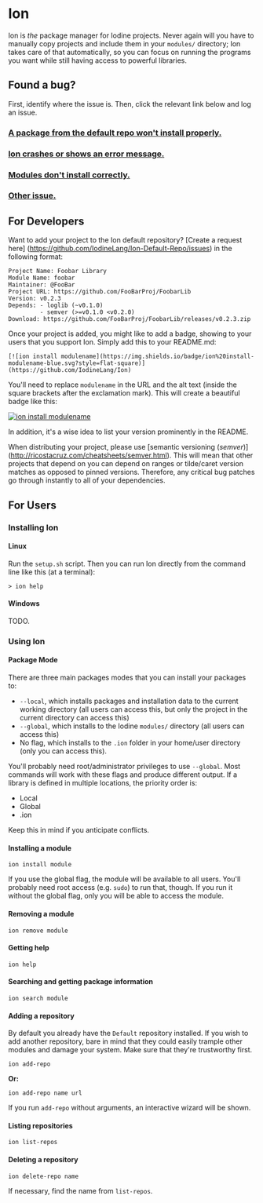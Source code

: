 # Ion
Ion is *the* package manager for Iodine projects. Never again will you have to
manually copy projects and include them in your `modules/` directory; Ion takes
care of that automatically, so you can focus on running the programs you want 
while still having access to powerful libraries.

## Found a bug?
First, identify where the issue is. Then, click the relevant link below and log an issue.

### [A package from the default repo won't install properly.](https://github.com/IodineLang/Ion-Default-Repo/issues)

### [Ion crashes or shows an error message.](https://github.com/IodineLang/Ion/issues)

### [Modules don't install correctly.](https://github.com/IodineLang/Ion/issues)

### [Other issue.](https://github.com/IodineLang/Ion/issues)

## For Developers
Want to add your project to the Ion default repository? [Create a request here]
(https://github.com/IodineLang/Ion-Default-Repo/issues) in the following format:

    Project Name: Foobar Library
    Module Name: foobar
    Maintainer: @FooBar
    Project URL: https://github.com/FooBarProj/FoobarLib
    Version: v0.2.3
    Depends: - loglib (~v0.1.0)
             - semver (>=v0.1.0 <v0.2.0)
    Download: https://github.com/FooBarProj/FoobarLib/releases/v0.2.3.zip
    
Once your project is added, you might like to add a badge, showing to your users
that you support Ion. Simply add this to your README.md:

    [![ion install modulename](https://img.shields.io/badge/ion%20install-modulename-blue.svg?style=flat-square)](https://github.com/IodineLang/Ion)
    
    
You'll need to replace `modulename` in the URL and the alt text (inside the 
square brackets after the exclamation mark). This will create a beautiful 
badge like this:

[![ion install modulename](https://img.shields.io/badge/ion%20install-modulename-blue.svg?style=flat-square)](https://github.com/IodineLang/Ion)

In addition, it's a wise idea to list your version prominently in the README.

When distributing your project, please use [semantic versioning (*semver*)]
(http://ricostacruz.com/cheatsheets/semver.html). This will mean that other 
projects that depend on you can depend on ranges or tilde/caret version matches
as opposed to pinned versions. Therefore, any critical bug patches go through 
instantly to all of your dependencies.

## For Users
### Installing Ion
#### Linux
Run the `setup.sh` script. Then you can run Ion directly from the command line
like this (at a terminal):

    > ion help

#### Windows
TODO.

### Using Ion
#### Package Mode
There are three main packages modes that you can install your packages to:
- `--local`, which installs packages and installation data to the current working directory (all users can access this, but
only the project in the current directory can access this)
- `--global`, which installs to the Iodine `modules/` directory (all users can access this)
- No flag, which installs to the `.ion` folder in your home/user directory (only you can access this).

You'll probably need root/administrator privileges to use `--global`. Most commands will work with these flags and produce different output. If a library is defined in multiple locations, the priority order is:

- Local
- Global
- .ion

Keep this in mind if you anticipate conflicts.

#### Installing a module

    ion install module
    
If you use the global flag, the module will be available to all users. You'll 
probably need root access (e.g. `sudo`) to run that, though. If you run it 
without the global flag, only you will be able to access the module.

#### Removing a module

    ion remove module
    
#### Getting help

    ion help
    
#### Searching and getting package information

    ion search module
    
#### Adding a repository
By default you already have the `Default` repository installed. If you wish to 
add another repository, bare in mind that they could easily trample other 
modules and damage your system. Make sure that they're trustworthy first.

    ion add-repo
    
**Or:**

    ion add-repo name url
    
If you run `add-repo` without arguments, an interactive wizard will be shown.

#### Listing repositories

    ion list-repos
    
#### Deleting a repository

    ion delete-repo name
    
If necessary, find the name from `list-repos`.

